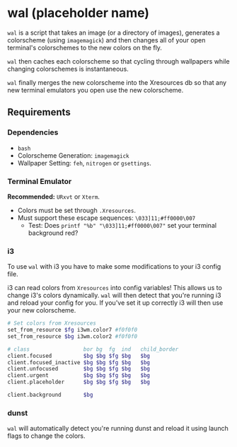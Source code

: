 # wal (placeholder name)

`wal` is a script that takes an image (or a directory of images), generates a colorscheme (using `imagemagick`) and then changes all of your open terminal's colorschemes to the new colors on the fly.

`wal` then caches each colorscheme so that cycling through wallpapers while changing colorschemes is instantaneous.

`wal` finally merges the new colorscheme into the Xresources db so that any new terminal emulators you open use the new colorscheme.


## Requirements


### Dependencies

- `bash`
- Colorscheme Generation: `imagemagick`
- Wallpaper Setting: `feh`, `nitrogen` or `gsettings`.


### Terminal Emulator

**Recommended:** `URxvt` or `Xterm`.

- Colors must be set through `.Xresources`.
- Must support these escape sequences: `\033]11;#ff0000\007`
    - Test: Does `printf "%b" "\033]11;#ff0000\007"` set your terminal background red?


### i3

To use `wal` with i3 you have to make some modifications to your i3 config file.

i3 can read colors from `Xresources` into config variables! This allows us to change i3's colors dynamically. `wal` will then detect that you're running i3 and reload your config for you. If you've set it up correctly i3 will then use your new colorscheme.

```sh
# Set colors from Xresources
set_from_resource $fg i3wm.color7 #f0f0f0
set_from_resource $bg i3wm.color2 #f0f0f0

# class                 bor bg  fg  ind   child_border
client.focused          $bg $bg $fg $bg   $bg
client.focused_inactive $bg $bg $fg $bg   $bg
client.unfocused        $bg $bg $fg $bg   $bg
client.urgent           $bg $bg $fg $bg   $bg
client.placeholder      $bg $bg $fg $bg   $bg

client.background       $bg
```


### dunst

`wal` will automatically detect you're running dunst and reload it using launch flags to change the colors.
